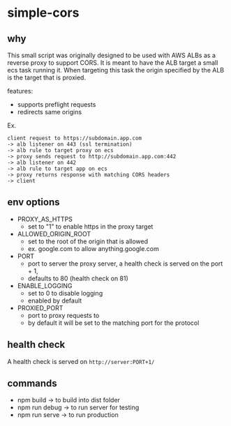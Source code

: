 # simple-cors

## why

This small script was originally designed to be used with AWS ALBs as a reverse proxy to support CORS. It is meant to have the ALB target a small ecs task running it. When targeting this task the origin specified by the ALB is the target that is proxied.

features:
* supports preflight requests
* redirects same origins


Ex.

```
client request to https://subdomain.app.com
-> alb listener on 443 (ssl termination)
-> alb rule to target proxy on ecs
-> proxy sends request to http://subdomain.app.com:442
-> alb listener on 442
-> alb rule to target app on ecs
-> proxy returns response with matching CORS headers
-> client
```


## env options

* PROXY_AS_HTTPS
  * set to "1" to enable https in the proxy target
* ALLOWED_ORIGIN_ROOT
  * set to the root of the origin that is allowed
  * ex. google.com to allow anything.google.com
* PORT
  * port to server the proxy server, a health check is served on the port + 1,
  * defaults to 80 (health check on 81)
* ENABLE_LOGGING
  * set to 0 to disable logging
  * enabled by default
* PROXIED_PORT
  * port to proxy requests to
  * by default it will be set to the matching port for the protocol


## health check
A health check is served on `http://server:PORT+1/`

## commands

* npm build -> to build into dist folder
* npm run debug -> to run server for testing
* npm run serve -> to run production
